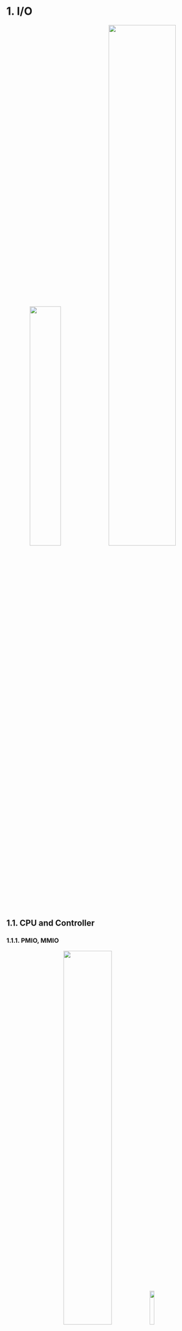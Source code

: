 # 1. I/O

<p align="center">
    <img src="imgs/17_2.PNG" width="40%" />
    <img src="imgs/17_3.PNG" width="59%" />
</p>


## 1.1. CPU and Controller

### 1.1.1. PMIO, MMIO

<p align="center">
    <img src="imgs/17_4.PNG" width="50%" />
    <img src="imgs/17_5.PNG" width="15%" />
</p>

- CPU interacts with a Controller
  - Contains a set of registers that can be read and written
  - May contain memory for request queues, etc.
- Processor accesses registers in two ways:
  - **Port-Mapped I/O** (PMIO): in/out instructions
    - Often used in simpler or legacy systems. Speaker in pintos
    - CPU uses special I/O instructions (IN, OUT) to interact with the device controller through dedicated I/O ports.These ports are not part of the main memory address space but exist in a separate I/O address space. The request is routed to the appropriate device controller via the system bus.
    - Example from the Intel architecture: out 0x21,AL
  - **Memory-mapped I/O** (MMIO): load/store instructions
    - Common in modern systems and complex devices, like GPUs and high-speed network cards.
    - Registers/memory appear in physical address space. CPU reads from or writes to specific memory addresses that are mapped to the device registers. The memory controller interprets these requests as device register accesses and forwards them to the appropriate device via the system bus. The device controller writes back data to the mapped memory address, which the CPU reads during subsequent instructions.
    - I/O accomplished with load and store instructions
    - Safe by address translation

### 1.1.2. PIO, DMA

- **Programmed I/O (PIO)**:
  - In PIO, the CPU directly manages the data transfer between memory and the device. The CPU explicitly reads data from or writes data to the device controller, one operation at a time.
  - Flow:
    - Device Signals Readiness (Polling or Interrupt):
      - The device signals that it is ready to send/receive data:
        - Polling: The CPU continuously checks (polls) a status register on the device for readiness.
        - Interrupts: The device generates an interrupt when ready, reducing CPU idle time.
    - CPU Initiates Data Transfer:
      - For Input:
        - The CPU sends a read command to the device.
        - The device controller places the data on the data bus.
        - The CPU reads the data from the bus and stores it in a register or memory.
      - For Output:
        - The CPU writes data to a specific memory/register associated with the device.
        - The device controller retrieves this data from the bus.
    - CPU Repeats Process Until Done:
      - The CPU repeats the above steps for each piece of data.
      - This can be inefficient because the CPU is heavily involved in every step.
- **Direct Memory Access (DMA)**:
  - DMA is a more efficient method for data transfer, particularly for large volumes of data. A dedicated **DMA controller** manages the data transfer between memory and the device, freeing the CPU for other tasks.
  - Flow:
    - CPU Configures DMA Controller:
      - The CPU initializes the DMA controller with the following parameters:
        - Source address (where the data resides, e.g., memory or device buffer).
        - Destination address (where the data needs to go).
        - Size of the data to be transferred.
        - Transfer direction (memory-to-device or device-to-memory).
      - The CPU signals the DMA controller to start the transfer.
    - DMA Controller Takes Over:
      - The DMA controller takes control of the system bus (via bus arbitration) to perform the data transfer.
      - For Input (Device-to-Memory):
        - The DMA controller reads data from the device buffer.
        - It writes the data directly into system memory.
      - For Output (Memory-to-Device):
        - The DMA controller reads data from system memory.
        - It writes the data directly into the device buffer.
    - Device Notifies Completion:
      - Once the DMA transfer is complete, the device signals the CPU (usually via an interrupt).
    - CPU Resumes Work:
      - The CPU is interrupted, and it processes the notification of completion.
      - Any additional operations (e.g., checking data integrity, post-transfer processing) can be performed.

<p align="center">
    <img src="imgs/17_6.PNG" width="49%" />
    <img src="imgs/17_7.PNG" width="49%" />
</p>

### 1.1.3. I/O Device Notifying the OS

- I/O Interrupt
  - Devices use interrupts to notify the CPU that an event has occurred (e.g., data is ready, an operation is complete).
  - **Interrupt Controller**:
    - The device raises an interrupt signal to the CPU.
    - The interrupt controller (e.g., APIC, PIC) prioritizes and routes the interrupt to the CPU.
  - Interrupt Handling:
    - The CPU halts its current execution and invokes an interrupt service routine (ISR), a special function designed to handle the event.
    - The ISR interacts with the device, often using PMIO or MMIO, to retrieve data or handle the event.
  - Pro: handles unpredictable events well
  - Con: interrupts relatively high overhead
- Polling:
  - OS periodically checks a device-specific status register
    - I/O device puts completion information in status register
  - Pro: low overhead
  - Con: may waste many cycles on polling if infrequent or unpredictable I/O operations

The hybrid approach of combining interrupts and polling is commonly employed to optimize system performance by balancing the trade-offs of each method. Interrupts are efficient for low-traffic scenarios as they notify the CPU as soon as data is ready, reducing latency. However, frequent interrupts can overwhelm the CPU, particularly in high-throughput systems like network adapters, where generating an interrupt for every packet would leave the CPU handling interrupts rather than processing data. On the other hand, polling minimizes interrupt overhead by having the CPU repeatedly check the device’s status, but this wastes CPU cycles when there is little or no data to process. The hybrid approach seeks to leverage the strengths of both methods. For instance, in a network adapter, an interrupt is used to notify the CPU when the first packet in a burst arrives, alerting the system to process it. The system then switches to polling to efficiently handle the rest of the packets in the queue, avoiding the overhead of frequent interrupts. Once the queue is empty or a predefined time elapses, the system reverts to waiting for interrupts for new incoming packets.

This hybrid mechanism is widely used in various high-performance scenarios. In storage systems, for example, an interrupt might signal the CPU that a disk operation is complete, after which polling can handle the transfer of subsequent data blocks, avoiding the cost of multiple interrupts for a large file transfer. Similarly, in USB devices, interrupts are used for infrequent data transfers, such as mouse or keyboard inputs, while bulk transfers—like those from USB storage or cameras—may rely on polling to improve throughput. Graphics processing units (GPUs) also benefit from this approach, where interrupts notify the CPU of task completion, and polling is used to manage the pipeline of subsequent rendering operations. Another notable application is in high-performance networking, such as in the Data Plane Development Kit (DPDK), where polling is primarily used to handle packets for maximum throughput, while interrupts manage control events like link status changes.

## 1.2. HDD, SSD

### 1.2.1. HDD

<p align="center">
    <img src="imgs/18_1.PNG" width="50%" />
</p>

For example, 7200RPM HDD, avg seek time 5ms, time for rotation is:

$$60000 (ms/min) / 7200(rev/min) = 8.3(ms/rev)$$

So avg rotation delay is about 4ms. (half rotation)

Transfer rate of $50MB/s$, sector size(block size) $4KB$ have

$$4096(B)/(50×10^6(B/s)) = 0.082 (ms/sector)$$

- Reading block from random place on disk has:
  - seek time 5ms + rotation delay 4ms + transfer time 0.082ms = 9.082ms
  - read throughput is $4096B/9.082ms=451KB/s$
- Read block from random place in same cylinder:
  - rotation delay 4ms + transfer time 0.082ms = 4.082ms
  - read throughput is $4096B/4.082ms=1.03MB/s$
- Read next block on same track:
  - read throughput is $4096B/0.082ms=50MB/s$

So, key to using disk effectively (especially for file systems) is to minimize seek and
rotational delays.

### 1.2.2. SSD

<p align="center">
    <img src="imgs/18_2.PNG" width="60%" />
    <img src="imgs/18_3.PNG" width="30%" />
</p>

NAND flash cannot overwrite existing data directly because of how it stores information as electrical charges within cells. Instead, the data must first be erased before new data can be written. This is tied to the way NAND memory is structured: data is organized into pages (the smallest writable unit, typically 4KB-16KB), while erasure occurs in larger units called blocks (typically 128KB-4MB). If a page within a block already contains data, the entire block must be erased before the page can be rewritten.

This limitation is rooted in the physical constraints of NAND cells. Data is stored in floating gates as electrical charges, and overwriting these charges directly is not feasible because of interference between adjacent cells. Erasing a block resets all the cells within it, removing the stored charges and preparing them to accept new data. Although this erasure-before-write process is fundamental to NAND flash memory, modern SSDs employ a variety of techniques to mitigate its impact on performance.

**Flash Translation Layer (FTL)** and **Copy-on-Write (CoW)** are two key techniques used in managing SSDs to optimize performance, reliability, and longevity. Together, these mechanisms address the unique characteristics and limitations of NAND flash memory, enabling faster and more efficient operation.

**Flash Translation Layer (FTL)** is a critical abstraction layer in SSDs that maps logical block addresses (LBAs) from the operating system to physical addresses on the NAND flash memory. This mapping is necessary because NAND flash memory cannot directly overwrite data due to its erase-before-write limitation. FTL manages this complexity efficiently, allowing the SSD to present itself to the operating system like a traditional block storage device while internally optimizing data placement and retrieval.

- Wear Leveling:
  - NAND cells have a finite number of program/erase (P/E) cycles. FTL ensures that write operations are evenly distributed across the memory to prevent some cells from wearing out prematurely. This increases the lifespan of the SSD while avoiding performance bottlenecks from overused cells.
- Garbage Collection:
  - FTL handles invalidated data by consolidating valid data from partially used blocks into new blocks, freeing up space for future writes. This process minimizes the number of erase cycles needed, ensuring smoother and faster writes over time.
- Write Amplification Reduction:
  - By intelligently managing how data is written and erased, FTL minimizes write amplification—a phenomenon where the amount of actual data written to NAND is greater than the data intended to be written. Lower write amplification results in faster performance and longer SSD lifespan.
- Mapping Tables:
  - FTL uses mapping tables to redirect writes to free pages instead of overwriting existing data. This redirection eliminates the need to erase blocks immediately and allows SSDs to write new data faster, as the erasure can be deferred to a background process.

**Copy-on-Write (CoW)** is a data management technique that avoids overwriting existing data. Instead of modifying data in place, CoW creates a new copy of the data with the changes applied, leaving the original data intact. Once the new data is successfully written, metadata is updated to point to the new version, and the old version may eventually be discarded during garbage collection.

- Efficient Writes:
  - By writing new data to free pages instead of erasing and rewriting old data, CoW eliminates the overhead associated with the erase-before-write process. This enables faster write operations, particularly for workloads with frequent updates.
- Crash Consistency:
  - CoW ensures data integrity during power failures or crashes. Since the original data remains unmodified until the new data is fully written, there is no risk of corruption from incomplete writes. This is particularly important for databases and filesystems.
- Better Utilization of Parallelism:
  - Modern SSDs can perform multiple write operations in parallel across different NAND dies. CoW leverages this capability by writing to available free pages simultaneously, improving throughput for workloads with high write demands.
- Simplified Garbage Collection:
  - CoW naturally aligns with garbage collection by creating new versions of data, leaving old data to be invalidated and eventually cleaned up. This reduces the complexity of managing data blocks and improves garbage collection efficiency.

## 1.3. Queueing Theory

- Latency $L$
- Request Rate $\lambda$
- Service Rate $\mu$
- Utilization $\rho=\frac{\lambda}{\mu_{max}}$
- Queueing deley $d$
- Operation time $t$

### 1.3.1. Simple, Deterministic World

Events arrive exactly after $T_A$ time.

<p align="center">
    <img src="imgs/19_1.PNG" width="60%" />
</p>


<p align="center">
    <img src="imgs/19_2.PNG" width="50%" />
</p>


### 1.3.2. Random Events

Events arrive with average rate $1/T_A$ but is burstable. Every events are independent to each other. This is poisson point process.

<p align="center">
    <img src="imgs/19_3.PNG" width="60%" />
</p>

<p align="center">
    <img src="imgs/19_4.PNG" width="50%" />
</p>

Using Little's Law,

$L_Q = \lambda T_Q = \frac{\rho}{T_S} T_Q = \frac{\rho^2}{1-\rho}$,

where $L_Q$ is the average length of the queue.

So if utilization goes to 1, i.e. arrival rate becomes similar to service rate, the average length of the queue becomes infinite, resulting queueing time becoming infinite.

<p align="center">
    <img src="imgs/19_5.PNG" width="60%" />
</p>

### 1.3.3. We need to make disk performance more faster

To enhance disk performance, it is crucial to optimize for specific workload patterns and leverage system-level strategies effectively. For instance, performance can be improved during **large sequential reads** by optimizing access patterns to minimize seek times and maximize throughput. Similarly, when the workload is substantial, techniques like **reordering queues** allow multiple tasks to be executed efficiently by piggybacking operations, reducing the overall I/O latency. *During periods of low activity, slight inefficiencies may be tolerable*, as the system can prioritize responsiveness over optimization. Bursts of activity, however, present both a challenge and an opportunity—by strategically handling these bursts, such as caching frequently accessed data or prefetching likely-needed resources, the system can mitigate delays. One potential optimization could involve trading storage space for speed, such as using larger blocks or dedicating space for faster access methods. Other advanced techniques include reducing overhead with user-level drivers to bypass kernel bottlenecks and overlapping I/O operations with other productive tasks to make better use of idle CPU cycles. Together, these strategies aim to balance speed, efficiency, and resource utilization.

#### reordering queues

<p align="center">
    <img src="imgs/19_6.PNG" width="60%" />
    <img src="imgs/19_7.PNG" width="60%" />
</p>

# 2. FileSystem Case Study

A file system is a critical layer of the operating system designed to abstract and enhance the raw block interface of storage devices, such as disks, into a user-friendly structure of files and directories. At its core, the file system manages the mapping of human-readable file names to blocks of data on the disk, enabling users to interact with their data efficiently and intuitively. Key functionalities of a file system include **naming**, which allows users to locate files by their names rather than block numbers, and **organization**, which ensures that files are properly mapped to disk blocks. It also provides **protection** mechanisms to enforce access controls and **reliability** features to safeguard data against crashes and hardware failures, ensuring durability and accessibility of stored information.

<p align="center">
    <img src="imgs/20_1.PNG" width="50%" />
</p>

From a user’s perspective, the file system represents durable data structures that store information persistently, regardless of system reboots or interruptions. However, from the operating system’s viewpoint, it manages a collection of bytes, treating files as a sequential arrangement of these bytes without concern for their internal structure. Internally, the file system deals with collections of blocks, where a **block** is the logical transfer unit, often larger than the physical sector size of the disk. For example, in UNIX systems, blocks are typically 4KB in size. This layered abstraction separates user-level operations from the underlying physical management, enabling diverse applications to store and retrieve complex data structures seamlessly.


Disk management is a foundational aspect of the file system. The disk itself is viewed as a linear array of **sectors**, which can be identified using logical block addressing (LBA). Each sector has a unique integer address, and the disk controller translates these addresses into their corresponding physical positions, abstracting the complexity of the disk’s physical geometry. The file system must maintain various metadata structures to track free disk blocks, map file data to blocks, and organize files within directories. These responsibilities ensure efficient space utilization, quick access to files, and robust file organization.

To achieve its objectives, the file system relies on specific data structures stored on the disk. Unlike memory-resident structures, **disk-based data structures must be optimized for block-based access**, as individual words cannot be read or written efficiently. Sequential access patterns are preferred to minimize latency and maximize throughput. **Durability** is another critical design goal, ensuring that the file system remains in a consistent state even after unexpected shutdowns or crashes. Though achieving perfect durability is challenging, modern file systems incorporate techniques like **journaling** and **transactional updates** to minimize the risk of data corruption and maintain operational integrity.

<p align="center">
    <img src="imgs/20_2.PNG" width="45%" />
</p>

When a program executes an `open(file)` system call, the file system begins a process known as **name resolution** to translate the provided file path into a file number or inode, which serves as a unique identifier for the file. This process involves traversing the directory structure, which is itself a file containing mappings of `<file_name, file_number>` pairs, known as directory entries. Starting from the root directory or the current working directory (for relative paths), the system sequentially reads the directory entries at each level of the path hierarchy until it locates the target file. For example, resolving `/my/book/count` involves reading the root directory’s data to locate `my`, then reading the `my` directory to find `book`, and so on until the final file, `count`, is located.

Once the file is located, the file system retrieves its **inode** from the disk. The inode contains metadata about the file, including its type, size, permissions, and pointers to the blocks where the file’s data resides. This inode is then loaded into an in-memory data structure, the system-wide open file table, which maintains an entry for every opened file. Notably, the table contains only one entry per file, regardless of how many processes have opened it, ensuring efficient management of shared resources. The `open()` call returns a file handle to the program, which is essentially an index to this table, allowing subsequent `read()` or `write()` operations to interact directly with the in-memory inode and bypass the need for repeated disk lookups.

<p align="center">
    <img src="imgs/20_3.PNG" width="60%" />
</p>

The process of directory traversal and inode loading is designed to be efficient but can involve multiple disk accesses, especially for deep directory hierarchies. To mitigate this, modern file systems often cache directory structures and inodes in memory, significantly reducing the need for disk I/O during repeated operations. Additionally, directories are treated as specialized files, and access to their raw bytes is restricted by the operating system. Instead, functions like `readdir()` provide controlled access to directory contents, ensuring the integrity of the file system structure and preventing unauthorized modifications to directory data. This abstraction maintains a clear boundary between user processes and the internal mechanics of the file system, enhancing both reliability and security.

## 2.1. FAT: File Allocation Table

File Allocation Table (FAT) is a file system developed for personal computers and was the default filesystem for the MS-DOS and Windows 9x operating systems. Originally developed in 1977 for use on floppy disks, it was adapted for use on hard disks and other devices. The increase in disk drive capacity over time drove modifications to the design that resulted in versions: FAT12, FAT16, FAT32, and exFAT. FAT was replaced with NTFS as the default file system on Microsoft operating systems starting with Windows XP. Nevertheless, FAT continues to be commonly used on relatively small capacity solid-state storage technologies such as SD card, MultiMediaCard (MMC) and eMMC because of its compatibility and ease of implementation.

<p align="center">
    <img src="imgs/20_4.PNG" width="30%" />
</p>

In the FAT file system, reading and writing operations involve interacting with both the directory structure and the File Allocation Table (FAT) to manage file metadata and block mappings.

#### Example: Reading from File 31, Block 2, Offset X

To read from file 31, block 2, offset x, the process begins by locating the file in the directory. Starting at the root directory, the system searches for the directory entry associated with file number 31. Once found, the FAT is indexed using the file number, following its linked list of entries to identify the location of block 2. The system retrieves the block from the disk into memory, then accesses the data at the specified offset x.

#### Example: Writing to File 31, Block 3, Offset Y

For a write operation to file 31, block 3, offset y, the process starts similarly by locating file 31 in the directory and indexing into the FAT using the file number. The FAT is then used to navigate to the chain of blocks associated with the file. If block 3 is not yet allocated, a free block is selected by finding a FAT entry marked as "free." This free block's FAT entry is updated to link to the existing chain of file 31, making it the new block 3. The data for file 31, block 3 is then written to the corresponding block on disk, and the FAT entry for block 3 is updated to reflect the new allocation. This ensures the file's structure remains intact and accessible for future operations.

<p align="center">
    <img src="imgs/20_5.PNG" width="50%" />
</p>

Directory is implemented as a special file containing a linked list of entries, where each entry stores `<file_name: file_number>` mappings along with file attributes, such as permissions, timestamps, and size. Unlike modern file systems, **FAT stores file attributes directly within the directory entries** rather than associating them with the file's metadata elsewhere. This structure requires a linear search to locate specific entries, making directory access less efficient for large directories. The root directory ("/") is located at a fixed position on the disk, typically starting at block 2, as blocks 0 and 1 are reserved. Additional directories are represented as files themselves, extending the linked list structure, and allowing hierarchical organization within the FAT file system.

i.e. In the original design of the FAT (File Allocation Table) file system, every FAT entry is part of a single linked list structure that spans the entire disk starting from root.

## 2.2. UFS: Unix File System (Berkeley FFS)

#### Inodes in Unix

In Unix file systems, including the Berkeley Fast File System (FFS), the **inode (index node)** is a fundamental data structure that represents a file or directory. Each inode is an entry in an array-like structure on disk, and its index, known as the file number or **inumber**, serves as a unique identifier for the file. Unlike FAT, where metadata is stored in directory entries, inodes store a file's metadata, such as permissions, ownership (user and group), and size, independently of its directory structure. This design enables multiple directory entries, known as hard links, to point to the same inode, providing flexibility in file management and reducing duplication.

<p align="center">
    <img src="imgs/20_6.PNG" width="40%" />
</p>

The inode employs a **multi-level indexing tree** to locate file data on disk. For small files, direct pointers within the inode itself provide sufficient space for data. For example, with 10 direct pointers and 4KB blocks, a file can span up to 40KB using just direct pointers. For larger files, inodes use **indirect pointers** to reference blocks that contain arrays of block addresses, extending the file's size capacity significantly. This structure can escalate to double indirect and even **triple indirect pointers** for extremely large files, creating an efficient, asymmetric tree that balances performance for both small and large files. 
For instance, with 4KB blocks, since there can be 1024 pointers in each block, a single indirect pointer can address up to 4MB, a double indirect pointer up to 4GB, and a triple indirect pointer up to 4TB, making the system highly scalable.

This hierarchical structure impacts access times depending on the file size and the block being accessed. For example, accessing block #5 in a file may require a single read operation since it is covered by a direct pointer. However, accessing block #340 could involve traversing the double indirect pointer, then the indirect pointer, and finally fetching the data block, requiring three disk accesses in total. Despite this additional complexity, the multi-level indexing design of Unix inodes provides a robust and flexible solution for efficiently managing files of varying sizes while maintaining compatibility with modern storage demands.

#### FFS

The Fast File System (FFS), introduced in BSD 4.2 (1984), improved upon the original Unix file system by addressing critical performance and reliability issues. 
While it retained the same inode structure as its predecessor, it increased block sizes from 1KB to 4KB, enhancing throughput by reducing the overhead of metadata and data management. 
A key innovation was the distribution of inodes across the disk rather than storing them in a single, fixed location on the outermost cylinders. 
This change improved locality, reduced seek times, and increased resilience against hardware failures since a head crash would no longer risk the loss of all inodes. 
Additionally, FFS replaced the freelist mechanism for managing free space with a bitmap allocation strategy, making it more efficient and better suited for contiguous file allocation. 
A 10% reserved disk space policy further ensured performance by reducing fragmentation and maintaining space for efficient block allocation.

<p align="center">
    <img src="imgs/20_7.PNG" width="40%" />
</p>

One of FFS's most notable features was its introduction of **block groups**, which grouped data blocks, inodes, and free space into localized regions on the disk, known as "cylinder groups." 
This layout minimized large seek operations by placing file metadata and data in the same block group whenever possible. 
For instance, a directory and its files would often reside in the same cylinder group, enabling fast directory listings and reducing the cost of accessing small files. 
For larger files, FFS employed a "first-free" allocation policy that prioritized contiguous blocks within the same group, ensuring efficient sequential access. 
This combination of metadata and data locality significantly reduced fragmentation and improved the performance of both small and large file operations.

While FFS offered many advantages, such as efficient storage for files of varying sizes and improved reliability, it also had some drawbacks. 
Tiny files were inefficient due to the combined overhead of allocating both an inode and a full data block, even for a single byte of data. 
Additionally, its encoding was less efficient for files that were mostly contiguous on disk, as it still relied on indirect block mechanisms. 
The requirement to reserve 10–20% of free space was another trade-off to prevent fragmentation and maintain performance. 
Nevertheless, FFS set a new standard for file system design, balancing performance, reliability, and scalability for a wide range of workloads.

#### Ext

The Ext family of file systems (Ext2, Ext3, and Ext4) draws significant inspiration from the Fast File System (FFS) in its design, particularly in its use of block groups to optimize locality and performance. 
Similar to FFS's cylinder groups, Ext2 divides the disk into block groups, each containing its own metadata (like free block and inode bitmaps) and file data, ensuring that data and related metadata are stored close to each other. 
This organization reduces seek times and improves access efficiency, especially for small files. 
The inode structure in Ext2 is also similar to FFS, with multiple direct pointers (12 in Ext2), and indirect, double indirect, and triple indirect pointers for large files, balancing performance across a wide range of file sizes.

Ext3 builds upon Ext2 by adding journaling, which enhances reliability by recording metadata changes in a journal before applying them to the file system. 
This feature provides crash consistency and ensures that the file system can recover quickly from unexpected shutdowns, with minimal performance overhead. 
Ext4, the successor to Ext3, extends these ideas further with features like extent-based allocation, larger file and volume size limits, and improved journaling, making it more robust and scalable for modern workloads. 
Overall, the Ext family combines the locality and efficiency principles of FFS with advanced features tailored for Linux environments.

## 2.3. Windows NTFS: New Technology File System

<p align="center">
    <img src="imgs/21_1.PNG" width="50%" />
</p>

The **New Technology File System (NTFS)**, used in modern Windows systems, is a robust, high-performance file system designed to support large storage capacities, advanced metadata, and enhanced reliability. 
Unlike older file systems like FAT, NTFS uses the **Master File Table (MFT)**, which acts as a centralized database for file metadata and data. 
Each file or directory is represented by an entry in the MFT, which is a fixed-size record (typically 1 KB) containing `attribute:value` pairs. 
These attributes can store metadata (e.g., permissions, timestamps) and small file data directly in the MFT entry itself, making access to small files extremely fast. 
For larger files, the MFT entry holds pointers to **extents**, which are variable-length contiguous regions on disk, optimizing space usage and performance.

<p align="center">
    <img src="imgs/21_2.PNG" width="49%" />
    <img src="imgs/21_3.PNG" width="45%" />
    <img src="imgs/21_4.PNG" width="45%" />
</p>

NTFS's use of **extents** provides significant flexibility in file storage. 
Unlike fixed-size blocks in older systems, extents allow variable-length contiguous allocations, reducing fragmentation and improving I/O efficiency. 
When a file is created, NTFS can use hints to allocate appropriate space, ensuring efficient storage for both small and large files. 
Large files that cannot fit within a single MFT entry can use additional entries linked via a tree-like structure, allowing the system to scale gracefully. 
This design shares similarities with extent-based allocation in modern Linux file systems like ext4. 
Additionally, NTFS supports journaling, which logs metadata changes before applying them, ensuring reliability and fast recovery in the event of a system crash.

Directories in NTFS are implemented as B-trees, providing efficient searching and organization for large directories. 
Each directory record is an entry in the MFT, just like files, but contains index information instead of data. 
Small directories are stored entirely within their MFT entry, while large directories use pointers to external clusters to store overflow entries. 
This hierarchical structure ensures fast access to directory contents, even as the number of files grows significantly. 
NTFS also supports hard links by allowing multiple file name attributes in a single MFT entry, enabling a single file to appear in multiple directories without duplication.

The MFT also includes special features to enhance reliability. 
For example, NTFS reserves the first 16 records in the MFT for system metadata, including a mirror of the MFT that allows recovery in case of corruption. 
Combined with its advanced storage, journaling, and metadata capabilities, NTFS provides a versatile and reliable file system suitable for modern computing needs. 
This structure ensures efficient file access, reduced fragmentation, and the ability to handle complex file operations seamlessly.

# 3. FileSystem Features

## 2.1. mmap

Memory-mapped files provide an efficient mechanism for accessing file data by mapping a file directly into a process's virtual address space. 
Instead of using traditional I/O operations, which involve explicit system calls and multiple memory copies, memory mapping allows the operating system to associate file-backed regions of virtual memory with the file on disk. 
When a process accesses the mapped memory region, the operating system's page fault handler transparently loads the corresponding data into physical memory on demand. 
This avoids pulling the entire file into memory upfront, significantly improving performance and resource utilization for large files. 
Writing to the mapped memory updates the file implicitly, with changes flushed back to disk as part of normal memory management operations.

The `mmap()` system call is used to create these mappings, either by specifying a particular region in the process's address space or letting the operating system choose an available one. 
This mechanism is particularly useful for sharing data between processes, as multiple processes can map the same file and share updates without additional synchronization mechanisms. 
Executable files also benefit from memory mapping, as they are paged into memory incrementally during execution, leveraging the same page fault and demand-paging mechanisms. 
By backing page table entries with file data on disk and loading data into physical memory only when accessed, `mmap()` optimizes I/O operations and provides a powerful tool for file manipulation and inter-process communication.

```
mmap(2)                                              System Calls Manual                                             mmap(2)

NAME
       mmap, munmap - map or unmap files or devices into memory

LIBRARY
       Standard C library (libc, -lc)

SYNOPSIS
       #include <sys/mman.h>

       void *mmap(void addr[.length], size_t length, int prot, int flags,
                  int fd, off_t offset);
       int munmap(void addr[.length], size_t length);

       See NOTES for information on feature test macro requirements.

DESCRIPTION
       mmap()  creates  a new mapping in the virtual address space of the calling process.  The starting address for the new
       mapping is specified in addr.  The length argument specifies the length of the mapping (which must  be  greater  than
       0).
```

#### Example

```c
#include <sys/mman.h> /* also stdio.h, stdlib.h, string.h, fcntl.h, unistd.h */

int something = 162;
int main (int argc, char *argv[]) {
  int myfd;
  char *mfile;
  printf("Data at: %16lx\n", (long unsigned int) &something);
  printf("Heap at : %16lx\n", (long unsigned int) malloc(1));
  printf("Stack at: %16lx\n", (long unsigned int) &mfile);

  /* Open the file */
  myfd = open(argv[1], O_RDWR | O_CREAT);
  if (myfd < 0) { perror("open failed!");exit(1); }

  /* map the file */
  mfile = mmap(0, 10000, PROT_READ|PROT_WRITE, MAP_FILE|MAP_SHARED, myfd, 0);
  if (mfile == MAP_FAILED) {perror("mmap failed"); exit(1);}

  printf("mmap at : %16lx\n", (long unsigned int) mfile);

  puts(mfile);
  strcpy(mfile+20,"Let's write over it");
  close(myfd);
  return 0;
}
```
```
$ ./mmap test
Data at: 105d63058
Heap at : 7f8a33c04b70
Stack at: 7fff59e9db10
mmap at : 105d97000
This is line one
This is line two
This is line three
This is line four

$ cat test
This is line one
ThiLet's write over its line three
This is line four
```